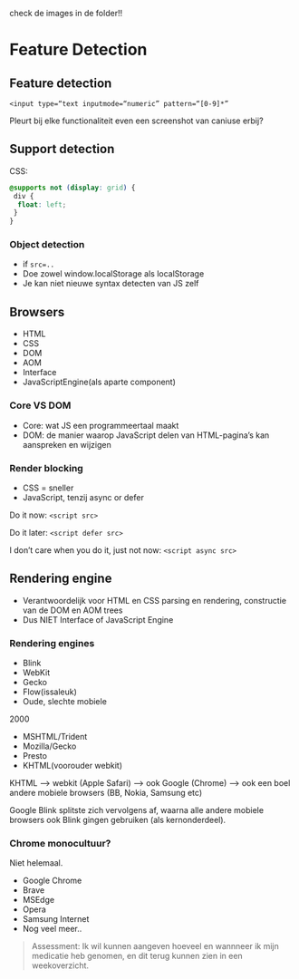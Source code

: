 check de images in de folder!!

# Feature Detection
## Feature detection
`<input type=“text inputmode=“numeric” pattern=“[0-9]*”`

Pleurt bij elke functionaliteit even een screenshot van caniuse erbij?

## Support detection
CSS:
```css
@supports not (display: grid) {
 div {
  float: left;
 }
}
```

### Object detection
* if `src=..`
* Doe zowel window.localStorage als localStorage
* Je kan niet nieuwe syntax detecten van JS zelf

## Browsers
* HTML
* CSS
* DOM
* AOM
* Interface
* JavaScriptEngine(als aparte component)

### Core VS DOM
* Core: wat JS een programmeertaal maakt
* DOM: de manier waarop JavaScript delen van HTML-pagina’s kan aanspreken en wijzigen

### Render blocking
* CSS = sneller
* JavaScript, tenzij async or defer

Do it now:
`<script src>`

Do it later:
`<script defer src>`

I don’t care when you do it, just not now:
`<script async src>`

## Rendering engine
* Verantwoordelijk voor HTML en CSS parsing en rendering, constructie van de DOM en AOM trees
* Dus NIET Interface of JavaScript Engine

### Rendering engines
* Blink
* WebKit
* Gecko
* Flow(issaleuk)
* Oude, slechte mobiele

2000
* MSHTML/Trident 
* Mozilla/Gecko
* Presto
* KHTML(voorouder webkit)

KHTML —> webkit (Apple Safari)
—-> ook Google (Chrome)
—> ook een boel andere mobiele browsers (BB, Nokia, Samsung etc)

Google Blink splitste zich vervolgens af, waarna alle andere mobiele browsers ook Blink gingen gebruiken (als kernonderdeel).

### Chrome monocultuur?
Niet helemaal.
* Google Chrome
* Brave
* MSEdge
* Opera
* Samsung Internet
* Nog veel meer..


> Assessment: Ik wil kunnen aangeven hoeveel en wannneer ik mijn medicatie heb genomen, en dit terug kunnen zien in een weekoverzicht.
